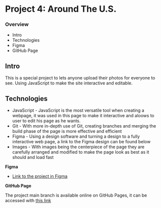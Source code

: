 # Project 4: Around The U.S.

### Overview

- Intro
- Technologies
- Figma
- GitHub Page

## Intro

This is a special project to lets anyone upload their photos for everyone to see. Using JavaScript to make the site interactive and editable.

## Technologies

- JavaScript - JavaScript is the most versatile tool when creating a webpage, it was used in this page to make it interactive and aloows to user to edit his page as he wants.
- Git - With more in-depth use of Git, creating branches and merging the build phase of the page is more effective and efficient
- Figma - Using a design software and turning a design to a fully interactive web page, a link to the Figma design can be found below
- Images - With images being the centerpiece of the page they are carefully arranged and modified to make the page look as best as it should and load fast

**Figma**

- [Link to the project in Figma](https://www.figma.com/file/SurN1jaeEQIhuZEDMhmWWf/Sprint-4-Around-The-U.S.-desktop-mobile?node-id=0%3A1)

**GitHub Page**

The project main branch is available online on GitHub Pages, it can be accessed with [this link](https://yotam7298.github.io/web_project_4/index.html)

